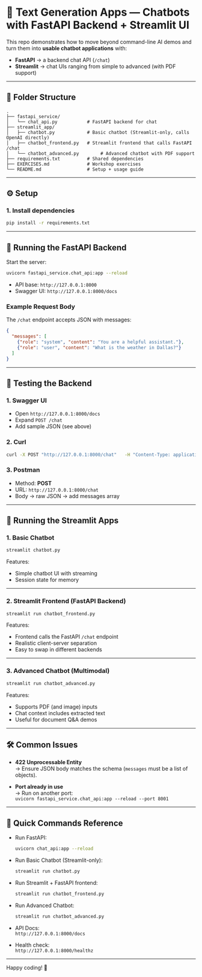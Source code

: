 # 🤖 Text Generation Apps — Chatbots with FastAPI Backend + Streamlit UI

This repo demonstrates how to move beyond command-line AI demos and turn them into **usable chatbot applications** with:

- **FastAPI** → a backend chat API (`/chat`)  
- **Streamlit** → chat UIs ranging from simple to advanced (with PDF support)

---

## 📂 Folder Structure

```
.
├── fastapi_service/
│   └── chat_api.py           # FastAPI backend for chat
├── streamlit_app/
│   ├── chatbot.py            # Basic chatbot (Streamlit-only, calls OpenAI directly)
│   ├── chatbot_frontend.py   # Streamlit frontend that calls FastAPI /chat
│   └── chatbot_advanced.py        # Advanced chatbot with PDF support
├── requirements.txt          # Shared dependencies
├── EXERCISES.md              # Workshop exercises
└── README.md                 # Setup + usage guide
```

---

## ⚙️ Setup

### 1. Install dependencies
```bash
pip install -r requirements.txt
```
---

## 🚀 Running the FastAPI Backend

Start the server:
```bash
uvicorn fastapi_service.chat_api:app --reload
```

- API base: `http://127.0.0.1:8000`
- Swagger UI: `http://127.0.0.1:8000/docs`

### Example Request Body
The `/chat` endpoint accepts JSON with messages:

```json
{
  "messages": [
    {"role": "system", "content": "You are a helpful assistant."},
    {"role": "user", "content": "What is the weather in Dallas?"}
  ]
}
```

---

## 🧪 Testing the Backend

### 1. Swagger UI
- Open `http://127.0.0.1:8000/docs`
- Expand `POST /chat`
- Add sample JSON (see above)

### 2. Curl
```bash
curl -X POST "http://127.0.0.1:8000/chat"   -H "Content-Type: application/json"   -d '{"messages":[{"role":"user","content":"Hello!"}]}'
```

### 3. Postman
- Method: **POST**
- URL: `http://127.0.0.1:8000/chat`
- Body → raw JSON → add messages array

---

## 🎨 Running the Streamlit Apps

### 1. Basic Chatbot
```bash
streamlit chatbot.py
```
Features:
- Simple chatbot UI with streaming
- Session state for memory

---

### 2. Streamlit Frontend (FastAPI Backend)
```bash
streamlit run chatbot_frontend.py
```
Features:
- Frontend calls the FastAPI `/chat` endpoint
- Realistic client-server separation
- Easy to swap in different backends

---

### 3. Advanced Chatbot (Multimodal)
```bash
streamlit run chatbot_advanced.py
```
Features:
- Supports PDF (and image) inputs
- Chat context includes extracted text
- Useful for document Q&A demos

---

## 🛠 Common Issues

- **422 Unprocessable Entity**  
  → Ensure JSON body matches the schema (`messages` must be a list of objects).  

- **Port already in use**  
  → Run on another port:  
  `uvicorn fastapi_service.chat_api:app --reload --port 8001`  

---

## 📌 Quick Commands Reference

- Run FastAPI:  
  ```bash
  uvicorn chat_api:app --reload
  ```

- Run Basic Chatbot (Streamlit-only):  
  ```bash
  streamlit run chatbot.py
  ```

- Run Streamlit + FastAPI frontend:  
  ```bash
  streamlit run chatbot_frontend.py
  ```

- Run Advanced Chatbot:  
  ```bash
  streamlit run chatbot_advanced.py
  ```

- API Docs:  
  `http://127.0.0.1:8000/docs`

- Health check:  
  `http://127.0.0.1:8000/healthz`

---

Happy coding! 🚀
